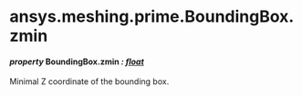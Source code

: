 <a id="ansys-meshing-prime-boundingbox-zmin"></a>

# ansys.meshing.prime.BoundingBox.zmin

<a id="ansys.meshing.prime.BoundingBox.zmin"></a>

#### *property* BoundingBox.zmin *: [float](https://docs.python.org/3.11/library/functions.html#float)*

Minimal Z coordinate of the bounding box.

<!-- !! processed by numpydoc !! -->
